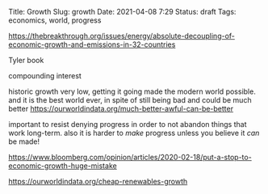 Title: Growth
Slug: growth
Date: 2021-04-08 7:29
Status: draft
Tags: economics, world, progress

https://thebreakthrough.org/issues/energy/absolute-decoupling-of-economic-growth-and-emissions-in-32-countries

Tyler book

compounding interest

historic growth very low, getting it going made the modern world possible. and it is the best world ever, in spite
of still being bad and could be much better
https://ourworldindata.org/much-better-awful-can-be-better

important to resist denying progress in order to not abandon things that work long-term.
also it is harder to *make* progress unless you believe it *can* be made!

https://www.bloomberg.com/opinion/articles/2020-02-18/put-a-stop-to-economic-growth-huge-mistake

https://ourworldindata.org/cheap-renewables-growth

